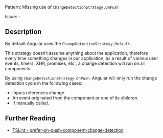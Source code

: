 Pattern: Missing use of `ChangeDetectionStrategy.OnPush`

Issue: -

## Description

By default Angular uses the `ChangeDetectionStrategy.Default`.

This strategy doesn’t assume anything about the application, therefore every time something changes in our application, as a result of various user events, timers, XHR, promises, etc., a change detection will run on all components.

By using `ChangeDetectionStrategy.OnPush`, Angular will only run the change detection cycle in the following cases:

- Inputs references change.
- An event originated from the component or one of its children.
- If manually called.

## Further Reading

* [TSLint - prefer-on-push-component-change-detection](http://codelyzer.com/rules/prefer-on-push-component-change-detection/)